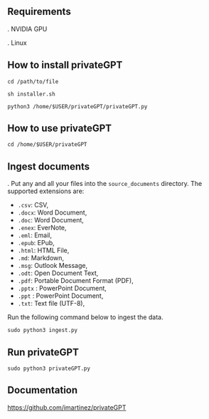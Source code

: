 ## Requirements
. NVIDIA GPU

. Linux

## How to install privateGPT

```
cd /path/to/file

sh installer.sh

python3 /home/$USER/privateGPT/privateGPT.py
```

## How to use privateGPT
```
cd /home/$USER/privateGPT
```
## Ingest documents
. Put any and all your files into the `source_documents` directory.
The supported extensions are:

   - `.csv`: CSV,
   - `.docx`: Word Document,
   - `.doc`: Word Document,
   - `.enex`: EverNote,
   - `.eml`: Email,
   - `.epub`: EPub,
   - `.html`: HTML File,
   - `.md`: Markdown,
   - `.msg`: Outlook Message,
   - `.odt`: Open Document Text,
   - `.pdf`: Portable Document Format (PDF),
   - `.pptx` : PowerPoint Document,
   - `.ppt` : PowerPoint Document,
   - `.txt`: Text file (UTF-8),

Run the following command below to ingest the data.
```
sudo python3 ingest.py
```
## Run privateGPT
```
sudo python3 privateGPT.py
```
## Documentation
https://github.com/imartinez/privateGPT

